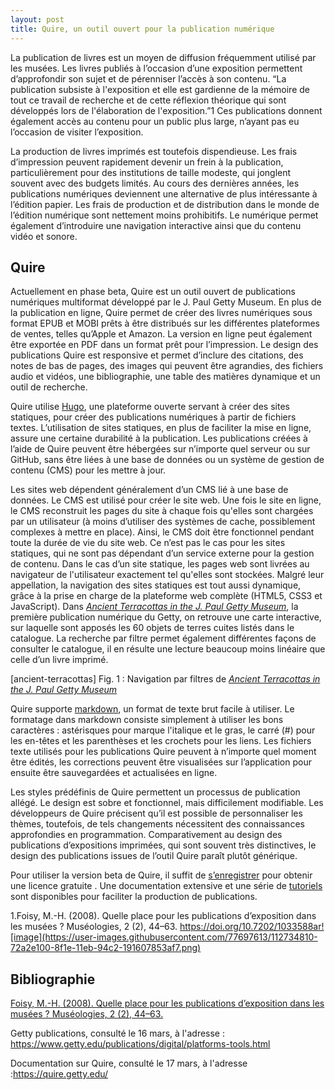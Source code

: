 ```yaml
---
layout: post
title: Quire, un outil ouvert pour la publication numérique
---
```


La publication de livres est un moyen de diffusion fréquemment utilisé par les musées. Les livres publiés à l’occasion d’une exposition permettent d’approfondir son sujet et de pérenniser l’accès à son contenu. “La publication subsiste à l'exposition et elle est gardienne de la mémoire de tout ce travail de recherche et de cette réflexion théorique qui sont développés lors de l'élaboration de l'exposition.”1  Ces publications donnent également accès au contenu pour un public plus large, n’ayant pas eu l’occasion de visiter l’exposition.

La production de livres imprimés est toutefois dispendieuse. Les frais d’impression peuvent rapidement devenir un frein à la publication, particulièrement pour des institutions de taille modeste, qui jonglent souvent avec des budgets limités. Au cours des dernières années, les publications numériques deviennent une alternative de plus intéressante à l’édition papier. Les frais de production et de distribution dans le monde de l’édition numérique sont nettement moins prohibitifs. Le numérique permet également d’introduire une navigation interactive ainsi que du contenu vidéo et sonore. 

## Quire
Actuellement en phase beta, Quire est un outil ouvert de publications numériques multiformat développé par le J. Paul Getty Museum. En plus de la publication en ligne, Quire permet de créer des livres numériques sous format EPUB et MOBI prêts à être distribués sur les différentes plateformes de ventes, telles qu’Apple et Amazon.  La version en ligne peut également être exportée en PDF dans un format prêt pour l’impression. Le design des publications Quire est responsive et permet d’inclure des citations, des notes de bas de pages, des images qui peuvent être agrandies, des fichiers audio et vidéos, une bibliographie, une table des matières dynamique et un outil de recherche.

Quire utilise [Hugo](https://gohugo.io/), une plateforme ouverte servant à créer des sites statiques, pour créer des publications numériques à partir de fichiers textes. L’utilisation de sites statiques, en plus de faciliter la mise en ligne, assure une certaine durabilité à la publication. Les publications créées à l’aide de Quire peuvent être hébergées sur n’importe quel serveur ou sur GitHub, sans être liées à une base de données ou un système de gestion de contenu (CMS) pour les mettre à jour.  

Les sites web dépendent généralement d’un CMS lié à une base de données. Le CMS est utilisé pour créer le site web. Une fois le site en ligne, le CMS reconstruit les pages du site à chaque fois qu'elles sont chargées par un utilisateur (à moins d’utiliser des systèmes de cache, possiblement complexes à mettre en place). Ainsi, le CMS doit être fonctionnel pendant toute la durée de vie du site web. Ce n’est pas le cas pour les sites statiques, qui ne sont pas dépendant d’un service externe pour la gestion de contenu. Dans le cas d’un site statique, les pages web sont livrées au navigateur de l'utilisateur exactement tel qu'elles sont stockées. Malgré leur appellation, la navigation des sites statiques est tout aussi dynamique, grâce à la prise en charge de la plateforme web complète (HTML5, CSS3 et JavaScript).  Dans [*Ancient Terracottas in the J. Paul Getty Museum*](https://www.getty.edu/publications/terracottas/), la première publication numérique du Getty, on retrouve une carte interactive, sur laquelle sont apposés les 60 objets de terres cuites listés dans le catalogue.  La recherche par filtre permet également différentes façons de consulter le catalogue, il en résulte une lecture beaucoup moins linéaire que celle d’un livre imprimé.

[ancient-terracottas] Fig. 1 : Navigation par filtres de [*Ancient Terracottas in the J. Paul Getty Museum*](https://www.getty.edu/publications/terracottas/)

Quire supporte [markdown](https://guides.github.com/features/mastering-markdown/), un format de texte brut facile à utiliser. Le formatage dans markdown consiste simplement à utiliser les bons caractères : astérisques pour marque l'italique et le gras, le carré (#) pour les en-têtes et les parenthèses et les crochets pour les liens. Les fichiers texte utilisés pour les publications Quire peuvent à n’importe quel moment être édités, les corrections peuvent être visualisées sur l’application pour ensuite être sauvegardées et actualisées en ligne. 

Les styles prédéfinis de Quire permettent un processus de publication allégé. Le design est sobre et fonctionnel, mais difficilement modifiable. Les développeurs de Quire précisent qu’il est possible de personnaliser les thèmes, toutefois, de tels changements nécessitent des connaissances approfondies en programmation.  Comparativement au design des publications d’expositions imprimées, qui sont souvent très distinctives, le design des publications issues de l’outil Quire paraît plutôt générique.

Pour utiliser la version beta de Quire, il suffit de [s’enregistrer](https://docs.google.com/forms/d/e/1FAIpQLScKOJEq9ivhwizmdazjuhxBII-s-5SUsnerWmyF8VteeeRBhA/viewform) pour obtenir une licence gratuite . Une documentation extensive et une série de [tutoriels](https://quire.getty.edu/tutorial/) sont disponibles pour faciliter la production de publications.

1.Foisy, M.-H. (2008). Quelle place pour les publications d’exposition dans les musées ? Muséologies, 2 (2), 44–63. https://doi.org/10.7202/1033588ar![image](https://user-images.githubusercontent.com/77697613/112734810-72a2e100-8f1e-11eb-94c2-191607853af7.png)


## Bibliographie

[Foisy, M.-H. (2008). Quelle place pour les publications d’exposition dans les musées ? Muséologies, 2 (2), 44–63.](https://doi.org/10.7202/1033588ar)

Getty publications, consulté le 16 mars, à l'adresse : https://www.getty.edu/publications/digital/platforms-tools.html

Documentation sur Quire, consulté le 17 mars, à l'adresse :https://quire.getty.edu/
